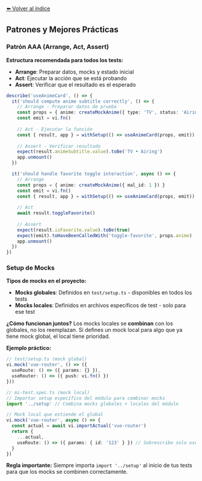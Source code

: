 [⬅️ Volver al índice](./README.md)

## Patrones y Mejores Prácticas

### Patrón AAA (Arrange, Act, Assert)

**Estructura recomendada para todos los tests:**
- **Arrange**: Preparar datos, mocks y estado inicial
- **Act**: Ejecutar la acción que se está probando
- **Assert**: Verificar que el resultado es el esperado

```typescript
describe('useAnimeCard', () => {
  it('should compute anime subtitle correctly', () => {
    // Arrange - Preparar datos de prueba
    const props = { anime: createMockAnime({ type: 'TV', status: 'Airing' }) }
    const emit = vi.fn()
    
    // Act - Ejecutar la función
    const { result, app } = withSetup(() => useAnimeCard(props, emit))
    
    // Assert - Verificar resultado
    expect(result.animeSubtitle.value).toBe('TV • Airing')
    app.unmount()
  })

  it('should handle favorite toggle interaction', async () => {
    // Arrange
    const props = { anime: createMockAnime({ mal_id: 1 }) }
    const emit = vi.fn()
    const { result, app } = withSetup(() => useAnimeCard(props, emit))
    
    // Act
    await result.toggleFavorite()
    
    // Assert
    expect(result.isFavorite.value).toBe(true)
    expect(emit).toHaveBeenCalledWith('toggle-favorite', props.anime)
    app.unmount()
  })
})
```

### Setup de Mocks

**Tipos de mocks en el proyecto:**
- **Mocks globales**: Definidos en `test/setup.ts` - disponibles en todos los tests
- **Mocks locales**: Definidos en archivos específicos de test - solo para ese test

**¿Cómo funcionan juntos?**
Los mocks locales se **combinan** con los globales, no los reemplazan. Si defines un mock local para algo que ya tiene mock global, el local tiene prioridad.

**Ejemplo práctico:**
```typescript
// test/setup.ts (mock global)
vi.mock('vue-router', () => ({
  useRoute: () => ({ params: {} }),
  useRouter: () => ({ push: vi.fn() })
}))

// mi-test.spec.ts (mock local)
// Importar setup específico del módulo para combinar mocks
import '../setup' // Combina mocks globales + locales del módulo

// Mock local que extiende el global
vi.mock('vue-router', async () => {
  const actual = await vi.importActual('vue-router')
  return {
    ...actual,
    useRoute: () => ({ params: { id: '123' } }) // Sobrescribe solo useRoute
  }
})
```

**Regla importante:**
Siempre importa `import '../setup'` al inicio de tus tests para que los mocks se combinen correctamente. 
